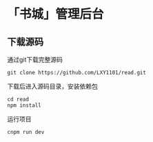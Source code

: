 # 「书城」管理后台


## 下载源码

通过git下载完整源码

```shell
git clone https://github.com/LXY1101/read.git
```

下载后进入源码目录，安装依赖包
```
cd read
npm install
```
运行项目
```
cnpm run dev
```
